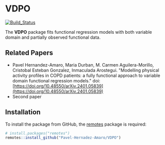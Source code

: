 # VDPO

<!-- badges: start -->
[![Build\_Status](https://github.com/Pavel-Hernadez-Amaro/VDPO/actions/workflows/build.yml/badge.svg)](https://github.com/Pavel-Hernadez-Amaro/VDPO/actions/workflows/build.yml)

<!-- badges: end -->

The **VDPO** package fits functional regression models with both variable domain and partially observed functional data.

## Related Papers 

- Pavel Hernandez-Amaro, Maria Durban, M. Carmen Aguilera-Morillo, Cristobal Esteban Gonzalez, Inmaculada Arostegui. "Modelling physical activity profiles in COPD patients: a fully functional approach to variable domain functional regression models." doi: [https://doi.org/10.48550/arXiv.2401.05839](https://doi.org/10.48550/arXiv.2401.05839)
- Second paper

## Installation

To install the package from GitHub, the [remotes](https://cran.r-project.org/package=remotes) package is required:

```r
# install.packages("remotes")
remotes::install_github("Pavel-Hernadez-Amaro/VDPO")
```
